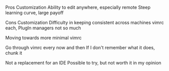 Pros
Customization
Ability to edit anywhere, especially remote
Steep learning curve, large payoff

Cons
Customization
Difficulty in keeping consistent across machines
    vimrc each, PlugIn managers not so much

Moving towards more minimal vimrc

Go through vimrc every now and then
    If I don't remember what it does, chunk it

Not a replacement for an IDE
    Possible to try, but not worth it in my opinion
